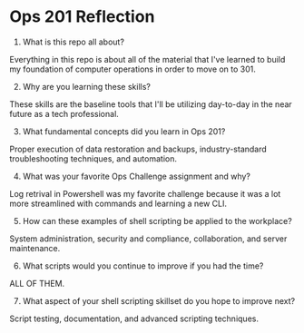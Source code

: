 # Ops 201 Reflection

1. What is this repo all about?

Everything in this repo is about all of the material that I've learned to build my foundation of computer operations in order to move on to 301.

2. Why are you learning these skills?

These skills are the baseline tools that I'll be utilizing day-to-day in the near future as a tech professional.


3. What fundamental concepts did you learn in Ops 201?

Proper execution of data restoration and backups, industry-standard troubleshooting techniques, and automation.

4. What was your favorite Ops Challenge assignment and why?

Log retrival in Powershell was my favorite challenge because it was a lot more streamlined with commands and learning a new CLI. 

5. How can these examples of shell scripting be applied to the workplace?

System administration, security and compliance, collaboration, and server maintenance.

6. What scripts would you continue to improve if you had the time?

ALL OF THEM.


7. What aspect of your shell scripting skillset do you hope to improve next?

Script testing, documentation, and advanced scripting techniques.